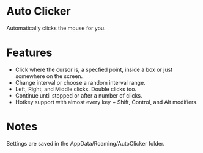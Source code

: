 # Auto Clicker
Automatically clicks the mouse for you.

# Features
- Click where the cursor is, a specfied point, inside a box or just somewhere on the screen.
- Change interval or choose a random interval range.
- Left, Right, and Middle clicks. Double clicks too.
- Continue until stopped or after a number of clicks.
- Hotkey support with almost every key + Shift, Control, and Alt modifiers.

# Notes
Settings are saved in the AppData/Roaming/AutoClicker folder.